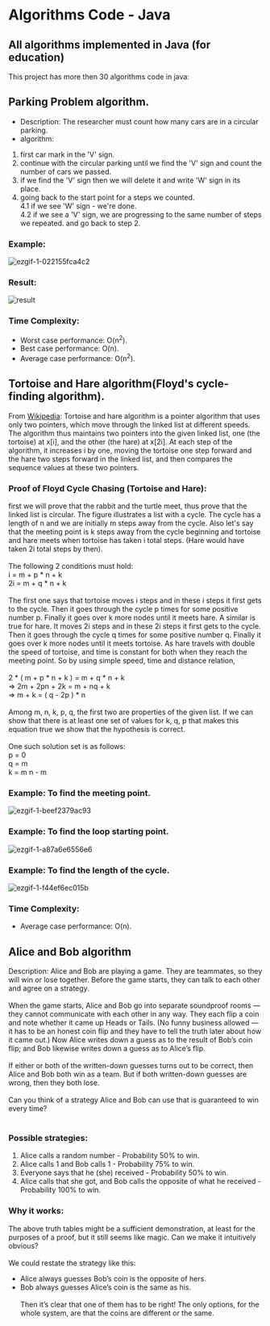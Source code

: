 # Algorithms Code - Java
## All algorithms implemented in Java (for education)
This project has more then 30 algorithms code in java:
## Parking Problem algorithm.
- Description: The researcher must count how many cars are in a circular parking.
- algorithm:
1. first car mark in the 'V' sign.
2. continue with the circular parking until we find the 'V' sign and count the number of cars we passed.
3. if we find the 'V' sign then we will delete it and write 'W' sign in its place.
4. going back to the start point for a steps we counted. <br/>
  4.1 if we see 'W' sign - we're done. <br/>
  4.2 if we see a 'V' sign, we are progressing to the same number of steps we repeated. and go back to step 2.

### Example:
![ezgif-1-022155fca4c2](https://user-images.githubusercontent.com/40535130/63102084-16768d80-bf83-11e9-9eea-763cebab6df1.gif)
### Result:
![result](https://user-images.githubusercontent.com/40535130/63095001-bb3c9f00-bf72-11e9-8ed4-0d8c4f27bc23.jpg)

### Time Complexity:
- Worst case performance: O(n<sup>2</sup>).
- Best case performance: O(n).
- Average case performance: O(n<sup>2</sup>).

## Tortoise and Hare algorithm(Floyd's cycle-finding algorithm).
From [Wikipedia](https://en.wikipedia.org/wiki/Cycle_detection): Tortoise and hare algorithm is a pointer algorithm that uses only two pointers, which move through the linked list at different speeds.
The algorithm thus maintains two pointers into the given linked list, one (the tortoise) at x[i], and the other (the hare) at x[2i].
At each step of the algorithm, it increases i by one, moving the tortoise one step forward and the hare two steps forward in the linked list, and then compares the sequence values at these two pointers.

### Proof of Floyd Cycle Chasing (Tortoise and Hare):
first we will prove that the rabbit and the turtle meet, thus prove that the linked list is circular.
The figure illustrates a list with a cycle. The cycle has a length of n and we are initially m steps away from the cycle. Also let's say that the meeting point is k steps away from the cycle beginning and tortoise and hare meets when tortoise has taken i total steps. (Hare would have taken 2i total steps by then).
<br/>
<br/> The following 2 conditions must hold: 
<br/>  i = m + p * n + k
<br/> 2i = m + q * n + k
<br/><br/>
The first one says that tortoise moves i steps and in these i steps it first gets to the cycle. Then it goes through the cycle p times for some positive number p. Finally it goes over k more nodes until it meets hare.
A similar is true for hare. It moves 2i steps and in these 2i steps it first gets to the cycle. Then it goes through the cycle q times for some positive number q. Finally it goes over k more nodes until it meets tortoise.
As hare travels with double the speed of tortoise, and time is constant for both when they reach the meeting point.
So by using simple speed, time and distance relation,
<br/>
<br/> 2 * ( m + p * n + k ) = m + q * n + k
<br/> => 2m + 2pn + 2k = m + nq + k 
<br/> =>  m + k = ( q - 2p ) * n
<br/><br/>
Among m, n, k, p, q, the first two are properties of the given list. If we can show that there is at least one set of values for k, q, p that makes this equation true we show that the hypothesis is correct.
<br/>
<br/> One such solution set is as follows:
<br/> p = 0
<br/> q = m
<br/> k = m n - m

### Example: To find the meeting point.
![ezgif-1-beef2379ac93](https://user-images.githubusercontent.com/40535130/63119456-e3df8b80-bfa8-11e9-8541-7bd12f1f34de.gif)

### Example: To find the loop starting point.
![ezgif-1-a87a6e6556e6](https://user-images.githubusercontent.com/40535130/63136119-2620c100-bfd9-11e9-9420-2f548bba8947.gif)

### Example: To find the length of the cycle.
![ezgif-1-f44ef6ec015b](https://user-images.githubusercontent.com/40535130/63136640-9b8d9100-bfdb-11e9-8163-8e075c8c7dd3.gif)

### Time Complexity: 
- Average case performance: O(n).

## Alice and Bob algorithm
Description: Alice and Bob are playing a game. They are teammates, so they will win or lose together. Before the game starts, they can talk to each other and agree on a strategy. <br/><br/>
When the game starts, Alice and Bob go into separate soundproof rooms — they cannot communicate with each other in any way. They each flip a coin and note whether it came up Heads or Tails. (No funny business allowed — it has to be an honest coin flip and they have to tell the truth later about how it came out.) Now Alice writes down a guess as to the result of Bob’s coin flip; and Bob likewise writes down a guess as to Alice’s flip. <br/><br/>
If either or both of the written-down guesses turns out to be correct, then Alice and Bob both win as a team. But if both written-down guesses are wrong, then they both lose. <br/><br/>
Can you think of a strategy Alice and Bob can use that is guaranteed to win every time? <br/><br/>

### Possible strategies:
1. Alice calls a random number - Probability 50% to win.
2. Alice calls 1 and Bob calls 1 - Probability 75% to win.
3. Everyone says that he (she) received - Probability 50% to win.
4. Alice calls that she got, and Bob calls the opposite of what he received - Probability 100% to win.

### Why it works:
The above truth tables might be a sufficient demonstration, at least for the purposes of a proof, but it still seems like magic. Can we make it intuitively obvious? <br/><br/> 
We could restate the strategy like this: <br/>
- Alice always guesses Bob’s coin is the opposite of hers. <br/>
- Bob always guesses Alice’s coin is the same as his. <br/><br/>
Then it’s clear that one of them has to be right! The only options, for the whole system, are that the coins are different or the same.




























